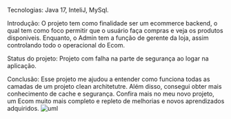 Tecnologias: Java 17, InteliJ, MySql.

Introdução: O projeto tem como finalidade ser um ecommerce backend, o qual tem como foco permitir que o usuário faça compras e veja os produtos disponiveis. Enquanto, o Admin tem a função de gerente da loja, assim controlando todo o operacional do Ecom.

Status do projeto: Projeto com falha na parte de segurança ao logar na aplicação.

Conclusão: Esse projeto me ajudou a entender como funciona todas as camadas de um projeto clean architetutre. Além disso, consegui obter mais conhecimento de cache e segurança. Confira mais no meu novo projeto, um Ecom muito mais completo e repleto de melhorias e novos aprendizados adquiridos.
![uml](https://github.com/user-attachments/assets/162d910c-0efb-44ec-9f66-96c0b156bb88)

